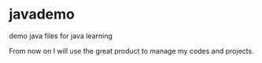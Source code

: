 # javademo
demo java files for java learning

From now on I will use the great product to manage my codes and projects.
